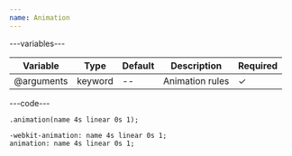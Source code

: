 ```yaml
---
name: Animation
---
```


---variables---

| Variable   | Type    | Default | Description     | Required |
| ---------- | ------- | ------- | --------------- | -------- |
| @arguments | keyword | --      | Animation rules | &#10003; |

---code---

```less
.animation(name 4s linear 0s 1);
```

```less
-webkit-animation: name 4s linear 0s 1;
animation: name 4s linear 0s 1;
```